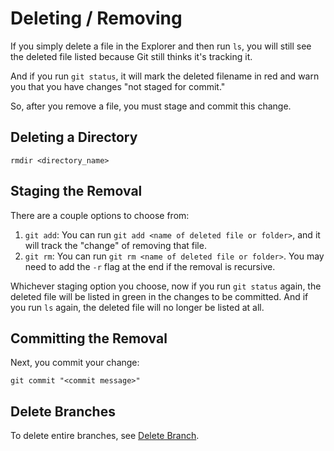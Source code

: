# Deleting / Removing

If you simply delete a file in the Explorer and then run `ls`, you will still see the deleted file listed because Git still thinks it's tracking it.

And if you run `git status`, it will mark the deleted filename in red and warn you that you have changes "not staged for commit."

So, after you remove a file, you must stage and commit this change.


## Deleting a Directory

`rmdir <directory_name>`


## Staging the Removal

There are a couple options to choose from:

1. `git add`: You can run `git add <name of deleted file or folder>`, and it will track the "change" of removing that file.
2. `git rm`: You can run `git rm <name of deleted file or folder>`.  You may need to add the `-r` flag at the end if the removal is recursive.

Whichever staging option you choose, now if you run `git status` again, the deleted file will be listed in green in the changes to be committed.  And if you run `ls` again, the deleted file will no longer be listed at all.


## Committing the Removal

Next, you commit your change:

`git commit "<commit message>"`


## Delete Branches

To delete entire branches, see [Delete Branch](../branches/5-delete-branch.md).